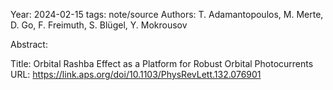 Year: 2024-02-15
tags: note/source
Authors: T. Adamantopoulos, M. Merte, D. Go, F. Freimuth, S. Blügel, Y. Mokrousov

Abstract: 

Title: Orbital Rashba Effect as a Platform for Robust Orbital Photocurrents
URL: https://link.aps.org/doi/10.1103/PhysRevLett.132.076901